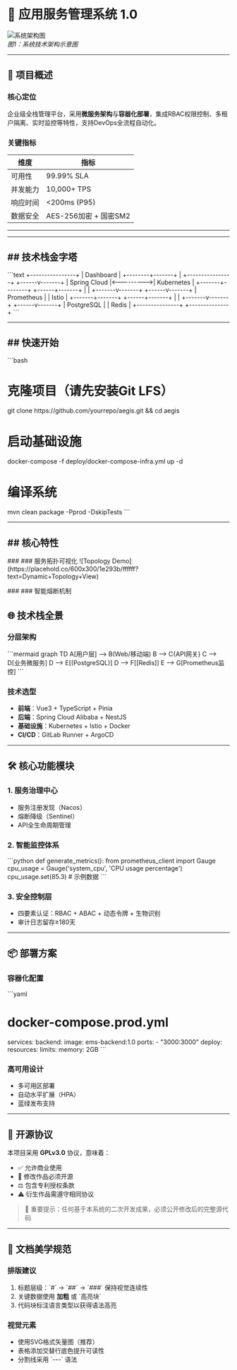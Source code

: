 # 🚀 应用服务管理系统 1.0

![系统架构图](https://via.placeholder.com/800x400?text=System+Architecture+Diagram)  
*图1：系统技术架构示意图* 

---

## 📜 项目概述
### 核心定位
企业级全栈管理平台，采用**微服务架构**与**容器化部署**，集成RBAC权限控制、多租户隔离、实时监控等特性，支持DevOps全流程自动化。

### 关键指标
| 维度         | 指标                     |
|--------------|--------------------------|
| 可用性       | 99.99% SLA               |
| 并发能力     | 10,000+ TPS              |
| 响应时间     | &lt;200ms (P95)             |
| 数据安全     | AES-256加密 + 国密SM2    |

---

---

## \#\# 技术栈金字塔
\`\`\`text
                           +----------------+
                           |    Dashboard   |
                           +--------+-------+
                                    |
+----------------+          +------v-------+
|  Spring Cloud  |<--------->|  Kubernetes  |
+-------+--------+          +------+-------+
        |                           |
+-------v-------+           +------v-------+
|   Prometheus  |           |   Istio      |
+-------+-------+           +------+-------+
        |                           |
+-------v-------+           +------v-------+
|   PostgreSQL  |           |   Redis      |
+---------------+           +--------------+
\`\`\`

---

## \#\# 快速开始
\`\`\`bash
# 克隆项目（请先安装Git LFS）
git clone https:\/\/github\.com\/yourrepo\/aegis\.git \&\& cd aegis

# 启动基础设施
docker\-compose \-f deploy\/docker\-compose\-infra\.yml up \-d

# 编译系统
mvn clean package \-Pprod \-DskipTests
\`\`\`

---

## \#\# 核心特性
\### \#\#\# 服务拓扑可视化
\!\[Topology Demo\]\(https:\/\/placehold.co\/600x300\/1e293b\/ffffff?text=Dynamic+Topology+View\)

\### \#\#\# 智能熔断机制

## 🌐 技术栈全景
### 分层架构
&#96;&#96;&#96;mermaid
graph TD
    A[用户层] --> B(Web/移动端)
    B --> C{API网关}
    C --> D[业务微服务]
    D --> E[(PostgreSQL)]
    D --> F[[Redis]]
    E --> G[Prometheus监控]
&#96;&#96;&#96;

### 技术选型
- **前端**：Vue3 + TypeScript + Pinia 
- **后端**：Spring Cloud Alibaba + NestJS 
- **基础设施**：Kubernetes + Istio + Docker 
- **CI/CD**：GitLab Runner + ArgoCD 

---

## 🛠️ 核心功能模块
### 1. 服务治理中心
- 服务注册发现（Nacos）
- 熔断降级（Sentinel）
- API全生命周期管理

### 2. 智能监控体系
&#96;&#96;&#96;python
def generate_metrics():
    from prometheus_client import Gauge
    cpu_usage = Gauge('system_cpu', 'CPU usage percentage')
    cpu_usage.set(85.3)  # 示例数据
&#96;&#96;&#96;

### 3. 安全控制层
- 四要素认证：RBAC + ABAC + 动态令牌 + 生物识别
- 审计日志留存≥180天 

---

## 📦 部署方案
### 容器化配置
&#96;&#96;&#96;yaml
# docker-compose.prod.yml
services:
  backend:
    image: ems-backend:1.0
    ports:
      - "3000:3000"
    deploy:
      resources:
        limits:
          memory: 2GB
&#96;&#96;&#96;

### 高可用设计
- 多可用区部署
- 自动水平扩展（HPA）
- 蓝绿发布支持

---

## 📄 开源协议
本项目采用 **GPLv3.0** 协议，意味着：
- ✅ 允许商业使用  
- 🔄 修改作品必须开源  
- ⚖️ 包含专利授权条款  
- ⚠️ 衍生作品需遵守相同协议

> 📌 重要提示：任何基于本系统的二次开发成果，必须公开修改后的完整源代码

---

## 🎨 文档美学规范
### 排版建议
1. 标题层级：&#96;#&#96; → &#96;##&#96; → &#96;###&#96; 保持视觉连续性
2. 关键数据使用 **加粗** 或 &#96;高亮块&#96;
3. 代码块标注语言类型以获得语法高亮

### 视觉元素
- 使用SVG格式矢量图（推荐）
- 表格添加交替行底色提升可读性
- 分割线采用 &#96;---&#96; 语法

